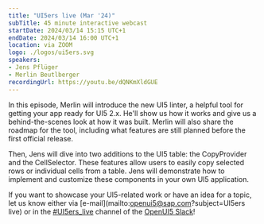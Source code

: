 ```yaml
---
title: "UI5ers live (Mar '24)"
subTitle: 45 minute interactive webcast
startDate: 2024/03/14 15:15 UTC+1
endDate: 2024/03/14 16:00 UTC+1
location: via ZOOM
logo: ./logos/ui5ers.svg
speakers:
- Jens Pflüger
- Merlin Beutlberger
recordingUrl: https://youtu.be/dQNKmXldGUE
---
```

In this episode, Merlin will introduce the new UI5 linter, a helpful tool for getting your app ready for UI5 2.x. He'll show us how it works and give us a behind-the-scenes look at how it was built. Merlin will also share the roadmap for the tool, including what features are still planned before the first official release.

Then, Jens will dive into two additions to the UI5 table: the CopyProvider and the CellSelector. These features allow users to easily copy selected rows or individual cells from a table. Jens will demonstrate how to implement and customize these components in your own UI5 application.

If you want to showcase your UI5-related work or have an idea for a topic, let us know either via [e-mail](mailto:openui5@sap.com?subject=UI5ers live) or in the 
[#UI5ers_live](https://openui5.slack.com/archives/C01CP60AAN7) channel of the [OpenUI5 Slack](https://ui5-slack-invite.cfapps.eu10.hana.ondemand.com/)!
